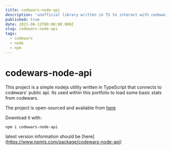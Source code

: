 ```yaml
---
title: codewars-node-api
description: 'unofficial library written in TS to interact with codewars public api'
published: true
date: 2021-06-12T00:00:00.000Z
slug: codewars-node-api
tags:
  - codewars
  - node
  - npm
---
```


# codewars-node-api

This project is a simple nodejs utility written in TypeScript that connects to codewars' public api. Its used within this portfolio to load some basic stats from codewars.

The project is open-sourced and available from [here](https://github.com/bradtaniguchi/codewars-node-api)

Download it with:

```bash
npm i codewars-node-api
```

latest version information should be [here]
(https://www.npmjs.com/package/codewars-node-api)
